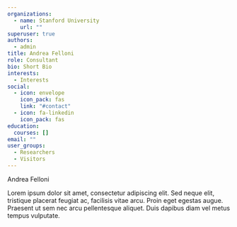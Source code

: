 ```yaml
---
organizations:
  - name: Stanford University
    url: ""
superuser: true
authors:
  - admin
title: Andrea Felloni
role: Consultant
bio: Short Bio
interests:
  - Interests
social:
  - icon: envelope
    icon_pack: fas
    link: "#contact"
  - icon: fa-linkedin
    icon_pack: fas
education:
  courses: []
email: ""
user_groups:
  - Researchers
  - Visitors
---
```

Andrea Felloni

Lorem ipsum dolor sit amet, consectetur adipiscing elit. Sed neque elit, tristique placerat feugiat ac, facilisis vitae arcu. Proin eget egestas augue. Praesent ut sem nec arcu pellentesque aliquet. Duis dapibus diam vel metus tempus vulputate.